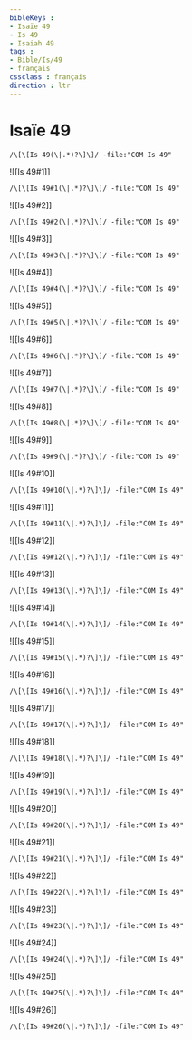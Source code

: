 ```yaml
---
bibleKeys : 
- Isaïe 49
- Is 49
- Isaiah 49
tags : 
- Bible/Is/49
- français
cssclass : français
direction : ltr
---
```


# Isaïe 49

```query
/\[\[Is 49(\|.*)?\]\]/ -file:"COM Is 49"
```



![[Is 49#1]]

```query
/\[\[Is 49#1(\|.*)?\]\]/ -file:"COM Is 49"
```

![[Is 49#2]]

```query
/\[\[Is 49#2(\|.*)?\]\]/ -file:"COM Is 49"
```

![[Is 49#3]]

```query
/\[\[Is 49#3(\|.*)?\]\]/ -file:"COM Is 49"
```

![[Is 49#4]]

```query
/\[\[Is 49#4(\|.*)?\]\]/ -file:"COM Is 49"
```

![[Is 49#5]]

```query
/\[\[Is 49#5(\|.*)?\]\]/ -file:"COM Is 49"
```

![[Is 49#6]]

```query
/\[\[Is 49#6(\|.*)?\]\]/ -file:"COM Is 49"
```

![[Is 49#7]]

```query
/\[\[Is 49#7(\|.*)?\]\]/ -file:"COM Is 49"
```

![[Is 49#8]]

```query
/\[\[Is 49#8(\|.*)?\]\]/ -file:"COM Is 49"
```

![[Is 49#9]]

```query
/\[\[Is 49#9(\|.*)?\]\]/ -file:"COM Is 49"
```

![[Is 49#10]]

```query
/\[\[Is 49#10(\|.*)?\]\]/ -file:"COM Is 49"
```

![[Is 49#11]]

```query
/\[\[Is 49#11(\|.*)?\]\]/ -file:"COM Is 49"
```

![[Is 49#12]]

```query
/\[\[Is 49#12(\|.*)?\]\]/ -file:"COM Is 49"
```

![[Is 49#13]]

```query
/\[\[Is 49#13(\|.*)?\]\]/ -file:"COM Is 49"
```

![[Is 49#14]]

```query
/\[\[Is 49#14(\|.*)?\]\]/ -file:"COM Is 49"
```

![[Is 49#15]]

```query
/\[\[Is 49#15(\|.*)?\]\]/ -file:"COM Is 49"
```

![[Is 49#16]]

```query
/\[\[Is 49#16(\|.*)?\]\]/ -file:"COM Is 49"
```

![[Is 49#17]]

```query
/\[\[Is 49#17(\|.*)?\]\]/ -file:"COM Is 49"
```

![[Is 49#18]]

```query
/\[\[Is 49#18(\|.*)?\]\]/ -file:"COM Is 49"
```

![[Is 49#19]]

```query
/\[\[Is 49#19(\|.*)?\]\]/ -file:"COM Is 49"
```

![[Is 49#20]]

```query
/\[\[Is 49#20(\|.*)?\]\]/ -file:"COM Is 49"
```

![[Is 49#21]]

```query
/\[\[Is 49#21(\|.*)?\]\]/ -file:"COM Is 49"
```

![[Is 49#22]]

```query
/\[\[Is 49#22(\|.*)?\]\]/ -file:"COM Is 49"
```

![[Is 49#23]]

```query
/\[\[Is 49#23(\|.*)?\]\]/ -file:"COM Is 49"
```

![[Is 49#24]]

```query
/\[\[Is 49#24(\|.*)?\]\]/ -file:"COM Is 49"
```

![[Is 49#25]]

```query
/\[\[Is 49#25(\|.*)?\]\]/ -file:"COM Is 49"
```

![[Is 49#26]]

```query
/\[\[Is 49#26(\|.*)?\]\]/ -file:"COM Is 49"
```

